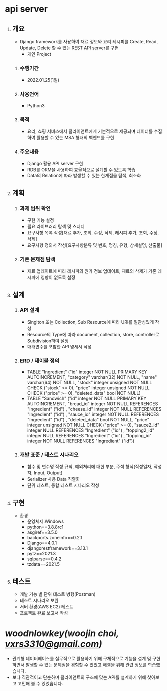 # api server #
1. ## 개요 ##
	- Django framework를 사용하여 재료 정보와 요리 레시피를 Create, Read, Update, Delete 할 수 있는 REST API server를 구현
		- 개인 Project
	1. ### 수행기간 ###
		- 2022.01.25(1일)
	2. ### 사용언어 ###
		- Python3
	3. ### 목적 ###
		- 요리, 쇼핑 서비스에서 클라이언트에게 기본적으로 제공되며 데이터를 수집하여 활용할 수 있는 MSA 형태의 백엔드를 구현
	4. ### 주요내용 ###
		- Django 활용 API server 구현
		- RDB를 ORM을 사용하여 효율적으로 설계할 수 있도록 학습
		- Data의 Relation에 따라 발생할 수 있는 한계점을 탐색, 최소화
2. ## 계획 ##
	1. ### 과제 범위 확인 ###
		- 구현 기능 설정
		- 필요 라이브러리 탐색 및 스터디
		- 요구사항 목록 작성[재료 추가, 조회, 수정, 삭제, 레시피 추가, 조회, 수정, 삭제]
		- 요구사항 정의서 작성[요구사항분류 및 번호, 명칭, 유형, 상세설명, 산출물]
	2. ### 기존 문제점 탐색 ###
		- 재료 업데이트에 따라 레시피의 원가 정보 업데이트, 재료의 삭제가 기존 레시피에 영향이 없도록 설정
3. ## 설계 ##
	1. ### API 설계 ###
		- Singlton 또는 Collection, Sub Resource에 따라 URI를 일관성있게 작성
		- Resource의 Type에 따라 document, collection, store, controller로 Subdivision하여 설정 
		- 매개변수를 포함한 API 명세서 작성
	2. ### ERD / 테이블 정의 ###
		- TABLE "Ingredient" ("id" integer NOT NULL PRIMARY KEY AUTOINCREMENT, "category" varchar(32) NOT NULL, "name" varchar(64) NOT NULL, "stock" integer unsigned NOT NULL CHECK ("stock" >= 0), "price" integer unsigned NOT NULL CHECK ("price" >= 0), "deleted_data" bool NOT NULL)
		- TABLE "Sandwich" ("id" integer NOT NULL PRIMARY KEY AUTOINCREMENT, "bread_id" integer NOT NULL REFERENCES "Ingredient" ("id") , "cheese_id" integer NOT NULL REFERENCES "Ingredient" ("id") , "sauce_id" integer NOT NULL REFERENCES "Ingredient" ("id") , "deleted_data" bool NOT NULL, "price" integer unsigned NOT NULL CHECK ("price" >= 0), "sauce2_id" integer NULL REFERENCES "Ingredient" ("id") , "topping2_id" integer NULL REFERENCES "Ingredient" ("id") , "topping_id" integer NOT NULL REFERENCES "Ingredient" ("id"))
	3. ### 개발 표준 / 테스트 시나리오 ###
		- 함수 및 변수명 작성 규칙, 예외처리에 대한 부분, 주석 형식(작성일자, 작성자, Input, Output)
		- Serializer 사용 Data 직렬화
		- 단위 테스트, 통합 테스트 시나리오 작성
4. ## 구현 ##
	- 환경
		- 운영체제:Windows
		- python==3.8.8rc1
		- asgiref==3.5.0
		- backports.zoneinfo==0.2.1
		- Django==4.0.1
		- djangorestframework==3.13.1
		- pytz==2021.3
		- sqlparse==0.4.2
		- tzdata==2021.5
5. ## 테스트 ##
	- 개발 기능 별 단위 테스트 병행(Postman)
	- 테스트 시나리오 보완
	- 서버 환경(AWS EC2) 테스트
	- 프로젝트 완료 보고서 작성

_woodnlowkey(woojin choi, vxrs3310@gmail.com)_
=====
- 관계형 데이터베이스를 실무적으로 활용하기 위해 구체적으로 기능을 설계 및 구현하면서 발생할 수 있는 문제점을 경험할 수 있었고 해결을 위해 관련 정보를 학습했습니다.
- 보다 직관적이고 단순하며 클라이언트의 구조에 맞는 API를 설계하기 위해 찾아보고 고민해 볼 수 있었습니다.
